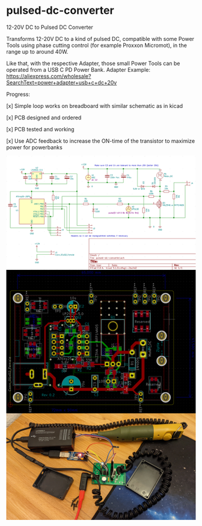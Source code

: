 # pulsed-dc-converter
12-20V DC to Pulsed DC Converter

Transforms 12-20V DC to a kind of pulsed DC, compatible with some Power Tools using phase cutting
control (for example Proxxon Micromot), in the range up to around 40W.

Like that, with the respective Adapter, those small Power Tools can be operated from a USB C PD
Power Bank. Adapter Example: https://aliexpress.com/wholesale?SearchText=power+adapter+usb+c+dc+20v

Progress:

 [x] Simple loop works on breadboard with similar schematic as in kicad
 
 [x] PCB designed and ordered
 
 [x] PCB tested and working
 
 [x] Use ADC feedback to increase the ON-time of the transistor to maximize power for powerbanks


<img align="left" src="https://raw.githubusercontent.com/bluesceada/pulsed-dc-converter/main/pcb_kicad/kicad_schematic.png" alt="kicad schematic"/>

<img align="left" src="https://raw.githubusercontent.com/bluesceada/pulsed-dc-converter/main/pcb_kicad/kicad_screenshot.png" alt="kicad pcb"/>

<img align="left" src="https://raw.githubusercontent.com/bluesceada/pulsed-dc-converter/main/pcb_measurements/working_pcb_setup.jpg" alt="real hardware pcb setup picture"/>
